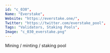 ```yaml
--- 
id: "c_030", 
Name: "Everstake", 
Website: "https://everstake.one/", 
Twitter: "https://twitter.com/everstake_pool", 
Tags: "Validators, Staking Pools", 
Image: "c_030_everstake.png" 
--- 
```

<!--lang:en--> 
Mining / minting / staking pool
<!--lang:es--] 
Minería / acuñación / grupo de participación
<!--lang:de--] 
Mining / Minting / Staking-Pool
<!--lang:fr--] 
Pool minier / monnayeur / jalonnement
<!--lang:pl--] 
Górnictwo / bicie / tyczenie puli
<!--lang:uk--] 
Майнінг / карбування / стейкинг-пул
[!--lang:*--> 
